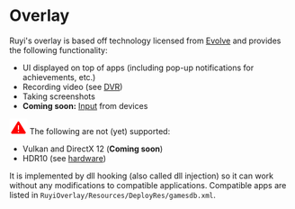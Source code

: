 # Overlay

Ruyi's overlay is based off technology licensed from [Evolve](www.evolvehq.com) and provides the following functionality:  

* UI displayed on top of apps (including pop-up notifications for achievements, etc.)
* Recording video (see [DVR](dvr.md))
* Taking screenshots
* __Coming soon:__ [Input](input.md) from devices

![](/docs/img/warning.png) The following are not (yet) supported:  

* Vulkan and DirectX 12 (__Coming soon__)
* HDR10 (see [hardware](hardware.md))

It is implemented by dll hooking (also called dll injection) so it can work without any modifications to compatible applications.  Compatible apps are listed in `RuyiOverlay/Resources/DeployRes/gamesdb.xml`.
